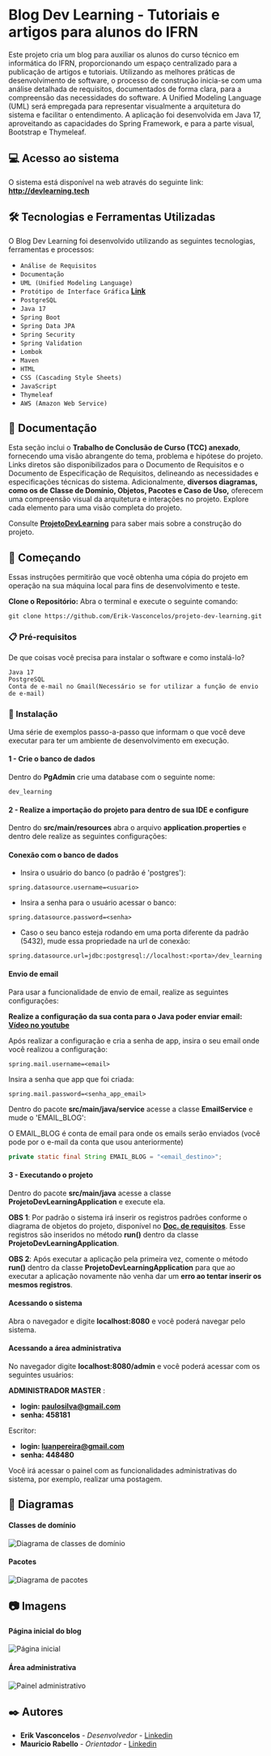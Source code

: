 # Blog Dev Learning - Tutoriais e artigos para alunos do IFRN

Este projeto cria um blog para auxiliar os alunos do curso técnico em informática do IFRN, proporcionando um espaço centralizado para a publicação de artigos e tutoriais. Utilizando as melhores práticas de desenvolvimento de software, o processo de construção inicia-se com uma análise detalhada de requisitos, documentados de forma clara, para a compreensão das necessidades do software. A Unified Modeling Language (UML) será empregada para representar visualmente a arquitetura do sistema e facilitar o entendimento. A aplicação foi desenvolvida em Java 17, aproveitando as capacidades do Spring Framework, e para a parte visual, Bootstrap e Thymeleaf.

## :computer: Acesso ao sistema

O sistema está disponível na web através do seguinte link: **http://devlearning.tech**

## 🛠️ Tecnologias e Ferramentas Utilizadas

O Blog Dev Learning foi desenvolvido utilizando as seguintes tecnologias, ferramentas e processos:

- ``Análise de Requisitos`` 
- ``Documentação`` 
- ``UML (Unified Modeling Language)`` 
- ``Protótipo de Interface Gráfica`` **[Link](https://www.figma.com/file/lAyMKIb3BO3JcrsJtp7e0F/PrototipoDevLearning?type=design&node-id=0-1&mode=design)**
- ``PostgreSQL`` 
- ``Java 17`` 
- ``Spring Boot`` 
- ``Spring Data JPA`` 
- ``Spring Security`` 
- ``Spring Validation`` 
- ``Lombok`` 
- ``Maven``
- ``HTML`` 
- ``CSS (Cascading Style Sheets)`` 
- ``JavaScript`` 
- ``Thymeleaf`` 
- ``AWS (Amazon Web Service)``

##  📄 Documentação

Esta seção inclui o **Trabalho de Conclusão de Curso (TCC) anexado**, fornecendo uma visão abrangente do tema, problema e hipótese do projeto. Links diretos são disponibilizados para o Documento de Requisitos e o Documento de Especificação de Requisitos, delineando as necessidades e especificações técnicas do sistema. Adicionalmente, **diversos diagramas, como os de Classe de Domínio, Objetos, Pacotes e Caso de Uso,** oferecem uma compreensão visual da arquitetura e interações no projeto. Explore cada elemento para uma visão completa do projeto.

Consulte **[ProjetoDevLearning](https://drive.google.com/file/d/17mcCWcgsLMH6keT5dP1v7q9SLSS4OFuY/view?usp=sharing)** para saber mais sobre a construção do projeto. 

## 🚀 Começando

Essas instruções permitirão que você obtenha uma cópia do projeto em operação na sua máquina local para fins de desenvolvimento e teste.

**Clone o Repositório:**  Abra o terminal e execute o seguinte comando:

```git clone https://github.com/Erik-Vasconcelos/projeto-dev-learning.git```

### 📋 Pré-requisitos

De que coisas você precisa para instalar o software e como instalá-lo?

```
Java 17
PostgreSQL
Conta de e-mail no Gmail(Necessário se for utilizar a função de envio de e-mail)
```

### 🔧 Instalação

Uma série de exemplos passo-a-passo que informam o que você deve executar para ter um ambiente de desenvolvimento em execução.

#### 1 - Crie o banco de dados

Dentro do **PgAdmin** crie uma database com o seguinte nome:

```
dev_learning
```



#### 2 - Realize a importação do projeto para dentro de sua IDE e configure

Dentro do **src/main/resources** abra o arquivo **application.properties** e dentro dele realize as seguintes configurações:

#### Conexão com o banco de dados

- Insira o usuário do banco (o padrão é 'postgres'):

```
spring.datasource.username=<usuario>
```

- Insira a senha para o usuário acessar o banco:

```
spring.datasource.password=<senha>
```

- Caso o seu banco esteja rodando em uma porta diferente da padrão (5432), mude essa propriedade na url de conexão: 

```
spring.datasource.url=jdbc:postgresql://localhost:<porta>/dev_learning
```



#### Envio de email

Para usar a funcionalidade de envio de email, realize as seguintes configurações:

**Realize a configuração da sua conta para o Java poder enviar email: [Vídeo no youtube](https://youtu.be/vbKzXIiwe1k?t=356)** 

Após realizar a configuração e cria a senha de app, insira o seu email onde você realizou a configuração:

```
spring.mail.username=<email>
```

Insira a senha que app que foi criada:

```
spring.mail.password=<senha_app_email>
```

Dentro do pacote **src/main/java/service** acesse a classe **EmailService** e mude o 'EMAIL_BLOG':

O EMAIL_BLOG é  conta de email para onde os emails serão enviados (você pode por o e-mail da conta que usou anteriormente)

```java
private static final String EMAIL_BLOG = "<email_destino>";
```



#### 3  - Executando o projeto

Dentro do pacote **src/main/java** acesse a classe **ProjetoDevLearningApplication** e execute ela.

**OBS 1**: Por padrão o sistema irá inserir os registros padrões conforme o diagrama de objetos do projeto, disponível no **[Doc. de requisitos](https://drive.google.com/file/d/18GMYi8PQdijCyC6iQ3byb86NAImB9gzo/view)**. Esse registros são inseridos no método **run()** dentro da classe  **ProjetoDevLearningApplication**.

**OBS 2**: Após executar a aplicação pela primeira vez, comente o método **run()** dentro da classe  **ProjetoDevLearningApplication** para que ao executar a aplicação novamente não venha dar um **erro ao tentar inserir os mesmos registros**.

#### Acessando o sistema

Abra o navegador e digite **localhost:8080** e você poderá navegar pelo sistema.

#### Acessando a área administrativa 

 No navegador digite **localhost:8080/admin** e você poderá acessar com os seguintes usuários: 

**ADMINISTRADOR MASTER** : 

- **login: paulosilva@gmail.com**
- **senha: 458181**

Escritor: 

- **login: luanpereira@gmail.com**
- **senha: 448480**

Você irá acessar o painel com as funcionalidades administrativas do sistema, por exemplo, realizar uma postagem.

## :file_folder: Diagramas

#### Classes de domínio

![Diagrama de classes de domínio](https://github.com/Erik-Vasconcelos/projeto-dev-learning/blob/main/dominio.png)

#### Pacotes

![Diagrama de pacotes](https://github.com/Erik-Vasconcelos/projeto-dev-learning/blob/main/pacotes.png)

## :camera: Imagens

#### Página inicial do blog

![Página inicial](https://github.com/Erik-Vasconcelos/projeto-dev-learning/blob/main/inicio.png)

#### Área administrativa

![Painel administrativo](https://github.com/Erik-Vasconcelos/projeto-dev-learning/blob/main/admin.png)

## ✒️ Autores

* **Erik Vasconcelos** - *Desenvolvedor* - [Linkedin](https://www.linkedin.com/in/erik-vasconcelos/)
* **Mauricio Rabello** - *Orientador* - [Linkedin](https://www.linkedin.com/in/maur%C3%ADcio-rabello-silva-859b1646/)
